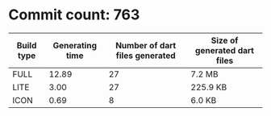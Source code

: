 # Commit count: 763
| Build type | Generating time | Number of dart files generated | Size of generated dart files |
|------------|-----------------|-------------------------------|------------------------------|
| FULL | 12.89 | 27 | 7.2 MB |
| LITE | 3.00 | 27 | 225.9 KB |
| ICON | 0.69 | 8 | 6.0 KB |

